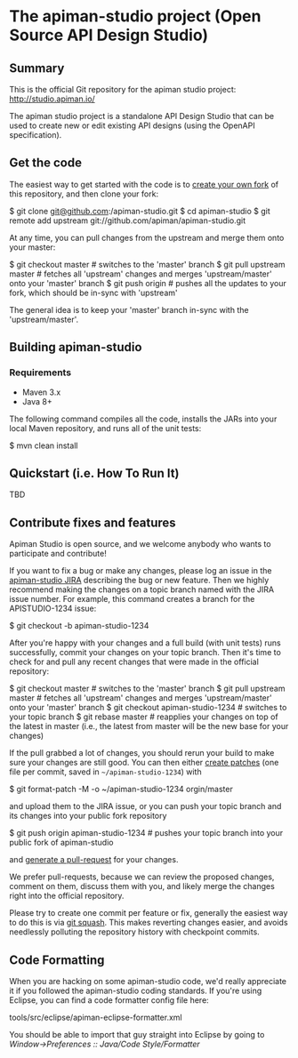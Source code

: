 # The apiman-studio project (Open Source API Design Studio)

## Summary

This is the official Git repository for the apiman studio project:  http://studio.apiman.io/

The apiman studio project is a standalone API Design Studio that can be used to create
new or edit existing API designs (using the OpenAPI specification).

## Get the code

The easiest way to get started with the code is to [create your own fork](http://help.github.com/forking/)
of this repository, and then clone your fork:

  $ git clone git@github.com:<you>/apiman-studio.git
  $ cd apiman-studio
  $ git remote add upstream git://github.com/apiman/apiman-studio.git

At any time, you can pull changes from the upstream and merge them onto your master:

  $ git checkout master               # switches to the 'master' branch
  $ git pull upstream master          # fetches all 'upstream' changes and merges 'upstream/master' onto your 'master' branch
  $ git push origin                   # pushes all the updates to your fork, which should be in-sync with 'upstream'

The general idea is to keep your 'master' branch in-sync with the 'upstream/master'.

## Building apiman-studio

### Requirements
- Maven 3.x
- Java 8+

The following command compiles all the code, installs the JARs into your local Maven repository, and runs all of the unit tests:

  $ mvn clean install

## Quickstart (i.e. How To Run It)

TBD

## Contribute fixes and features

Apiman Studio is open source, and we welcome anybody who wants to participate and contribute!

If you want to fix a bug or make any changes, please log an issue in the [apiman-studio JIRA](http://issues.jboss.org/browse/APISTUDIO) describing the bug
or new feature. Then we highly recommend making the changes on a topic branch named with the JIRA issue number. For example, this command creates
a branch for the APISTUDIO-1234 issue:

  $ git checkout -b apiman-studio-1234

After you're happy with your changes and a full build (with unit tests) runs successfully, commit your
changes on your topic branch. Then it's time to check for and pull any recent changes that were made in
the official repository:

  $ git checkout master               # switches to the 'master' branch
  $ git pull upstream master          # fetches all 'upstream' changes and merges 'upstream/master' onto your 'master' branch
  $ git checkout apiman-studio-1234   # switches to your topic branch
  $ git rebase master                 # reapplies your changes on top of the latest in master
                                        (i.e., the latest from master will be the new base for your changes)

If the pull grabbed a lot of changes, you should rerun your build to make sure your changes are still good.
You can then either [create patches](http://progit.org/book/ch5-2.html) (one file per commit, saved in `~/apiman-studio-1234`) with

  $ git format-patch -M -o ~/apiman-studio-1234 orgin/master

and upload them to the JIRA issue, or you can push your topic branch and its changes into your public fork repository

  $ git push origin apiman-studio-1234         # pushes your topic branch into your public fork of apiman-studio

and [generate a pull-request](http://help.github.com/pull-requests/) for your changes.

We prefer pull-requests, because we can review the proposed changes, comment on them,
discuss them with you, and likely merge the changes right into the official repository.

Please try to create one commit per feature or fix, generally the easiest way to do this is via [git squash](https://git-scm.com/book/en/v2/Git-Tools-Rewriting-History#Squashing-Commits).
This makes reverting changes easier, and avoids needlessly polluting the repository history with checkpoint commits.

## Code Formatting

When you are hacking on some apiman-studio code, we'd really appreciate it if you followed the
apiman-studio coding standards.  If you're using Eclipse, you can find a code formatter config
file here:

tools/src/eclipse/apiman-eclipse-formatter.xml

You should be able to import that guy straight into Eclipse by going to
*Window->Preferences :: Java/Code Style/Formatter*
